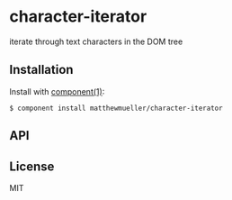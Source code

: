 
# character-iterator

  iterate through text characters in the DOM tree

## Installation

  Install with [component(1)](http://component.io):

    $ component install matthewmueller/character-iterator

## API



## License

  MIT
